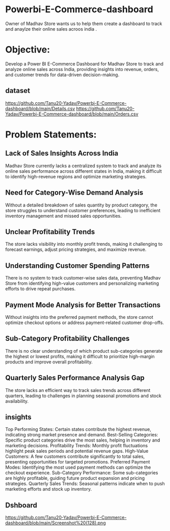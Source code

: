 # Powerbi-E-Commerce-dashboard
Owner of Madhav Store wants us to help them create a dashboard to track and anaylze their online sales acroos india .

# Objective:
Develop a Power BI E-Commerce Dashboard for Madhav Store to track and analyze online sales across India, providing insights into revenue, orders, and customer trends for data-driven decision-making.

## dataset
https://github.com/Tanu20-Yadav/Powerbi-E-Commerce-dashboard/blob/main/Details.csv
https://github.com/Tanu20-Yadav/Powerbi-E-Commerce-dashboard/blob/main/Orders.csv

# Problem Statements:

## Lack of Sales Insights Across India
Madhav Store currently lacks a centralized system to track and analyze its online sales performance across different states in India, making it difficult to identify high-revenue regions and optimize marketing strategies.

## Need for Category-Wise Demand Analysis
Without a detailed breakdown of sales quantity by product category, the store struggles to understand customer preferences, leading to inefficient inventory management and missed sales opportunities.

## Unclear Profitability Trends
The store lacks visibility into monthly profit trends, making it challenging to forecast earnings, adjust pricing strategies, and maximize revenue.

## Understanding Customer Spending Patterns
There is no system to track customer-wise sales data, preventing Madhav Store from identifying high-value customers and personalizing marketing efforts to drive repeat purchases.

## Payment Mode Analysis for Better Transactions
Without insights into the preferred payment methods, the store cannot optimize checkout options or address payment-related customer drop-offs.

## Sub-Category Profitability Challenges
There is no clear understanding of which product sub-categories generate the highest or lowest profits, making it difficult to prioritize high-margin products and improve overall profitability.

## Quarterly Sales Performance Analysis Gap
The store lacks an efficient way to track sales trends across different quarters, leading to challenges in planning seasonal promotions and stock availability.

 ## insights

Top Performing States: Certain states contribute the highest revenue, indicating strong market presence and demand.
Best-Selling Categories: Specific product categories drive the most sales, helping in inventory and marketing decisions.
Profitability Trends: Monthly profit fluctuations highlight peak sales periods and potential revenue gaps.
High-Value Customers: A few customers contribute significantly to total sales, presenting opportunities for targeted promotions.
Preferred Payment Modes: Identifying the most used payment methods can optimize the checkout experience.
Sub-Category Performance: Some sub-categories are highly profitable, guiding future product expansion and pricing strategies.
Quarterly Sales Trends: Seasonal patterns indicate when to push marketing efforts and stock up inventory.

## Dshboard

https://github.com/Tanu20-Yadav/Powerbi-E-Commerce-dashboard/blob/main/Screenshot%20(128).png
